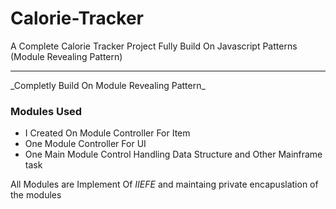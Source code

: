 # Calorie-Tracker
A Complete Calorie Tracker Project Fully Build On Javascript Patterns (Module Revealing Pattern) 

<hr>
_Completly Build On Module Revealing Pattern_

### Modules Used

* I Created On Module Controller For Item
* One Module Controller For UI
* One Main Module Control Handling Data Structure and Other Mainframe task

All Modules are Implement Of _IIEFE_  and maintaing private encapuslation of the modules
